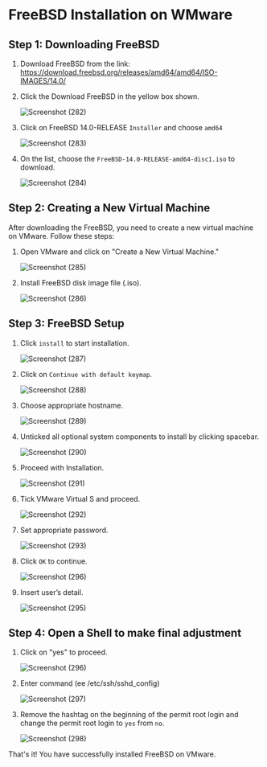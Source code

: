 # FreeBSD Installation on WMware

## Step 1: Downloading FreeBSD

1. Download FreeBSD from the link: https://download.freebsd.org/releases/amd64/amd64/ISO-IMAGES/14.0/

2. Click the Download FreeBSD in the yellow box shown.

    ![Screenshot (282)](https://github.com/addff/2403-ITT440/assets/166003216/f0cbb23a-b8fb-485d-83c0-9bbeebadd233)

3. Click on FreeBSD 14.0-RELEASE ``Installer`` and choose ``amd64``

    ![Screenshot (283)](https://github.com/addff/2403-ITT440/assets/166003216/a881fefc-8142-45e2-9c59-0028bddf1b29)

4. On the list, choose the ``FreeBSD-14.0-RELEASE-amd64-disc1.iso`` to download.

    ![Screenshot (284)](https://github.com/addff/2403-ITT440/assets/166003216/08b6c421-f169-4a93-9ccc-7f8dc76719b7)




## Step 2: Creating a New Virtual Machine
After downloading the FreeBSD, you need to create a new virtual machine on VMware. Follow these steps:

1. Open VMware and click on "Create a New Virtual Machine."

   ![Screenshot (285)](https://github.com/addff/2403-ITT440/assets/166003216/5bcabf30-ea93-4d0d-b3d1-716c884e21bd)



2. Install FreeBSD disk image file (.iso).

   ![Screenshot (286)](https://github.com/addff/2403-ITT440/assets/166003216/6eff97a6-20b9-4153-bb3c-060ef3735c4c)


## Step 3: FreeBSD Setup

1. Click `install` to start installation.

    ![Screenshot (287)](https://github.com/addff/2403-ITT440/assets/166003216/e19eceaa-0272-44f5-b0d6-bed02f30c581)


2. Click on `Continue with default keymap`.

   ![Screenshot (288)](https://github.com/addff/2403-ITT440/assets/166003216/958a0734-3b19-4f46-a8a3-e588cb95c26c)

3. Choose appropriate hostname.

   ![Screenshot (289)](https://github.com/addff/2403-ITT440/assets/166003216/b46e8e08-838e-45f4-891d-360126cfdfc6)

4. Unticked all optional system components to install by clicking spacebar.

   ![Screenshot (290)](https://github.com/addff/2403-ITT440/assets/166003216/ad3b2fa2-1e23-48c2-86a6-2a16e9f38556)

5. Proceed with Installation.

   ![Screenshot (291)](https://github.com/addff/2403-ITT440/assets/166003216/8e4e02f0-05bd-4342-aacd-b667b5c1f1c5)

6. Tick VMware Virtual S and proceed.

   ![Screenshot (292)](https://github.com/addff/2403-ITT440/assets/166003216/837740bb-65f5-43f1-a099-584462779b6c)

7. Set appropriate password.

      ![Screenshot (293)](https://github.com/addff/2403-ITT440/assets/166003216/602ab9b8-d13b-462d-b127-0f5c478d7490)

8. Click `OK` to continue.

   ![Screenshot (296)](https://github.com/addff/2403-ITT440/assets/166003216/ec5b763e-aef6-47dd-86a5-6eb8222a7963)

9. Insert user’s detail.

    ![Screenshot (295)](https://github.com/addff/2403-ITT440/assets/166003216/cd34c851-9989-4858-b471-b8cef8c8b933)


## Step 4: Open a Shell to make final adjustment

1. Click on "yes" to proceed.

   ![Screenshot (296)](https://github.com/addff/2403-ITT440/assets/166003216/a75addcb-0d55-4b89-b65f-36b5901e39ac)

2.  Enter command (ee /etc/ssh/sshd_config)

       ![Screenshot (297)](https://github.com/addff/2403-ITT440/assets/166003216/2778b0e5-e6b3-4051-a427-e7bdb55c0aac)

3. Remove the hashtag on the beginning of the permit root login and change the permit root
login to ``yes`` from ``no``.

    ![Screenshot (298)](https://github.com/addff/2403-ITT440/assets/166003216/e6a9d751-996b-4040-9b9f-4a9e4325552c)


That's it! You have successfully installed FreeBSD on VMware.
